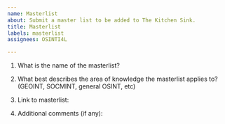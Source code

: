 ```yaml
---
name: Masterlist
about: Submit a master list to be added to The Kitchen Sink.
title: Masterlist
labels: masterlist
assignees: OSINTI4L

---
```


1) What is the name of the masterlist?


2) What best describes the area of knowledge the masterlist applies to?
(GEOINT, SOCMINT, general OSINT, etc)


3) Link to masterlist:


4) Additional comments (if any):
